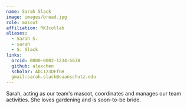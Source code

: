 ```yaml
---
name: Sarah Slack
image: images/bread.jpg
role: mascot
affiliation: RKJcollab
aliases:
  - Sarah S.
  - sarah
  - S. Slack
links:
  orcid: 0000-0002-1234-5678
  github: alexchen
  scholar: AbC123DEfGH
  gmail:sarah.slack@cuanschutz.edu
---
```


Sarah, acting as our team's mascot, coordinates and manages our team activities. She loves gardening and is soon-to-be bride. 
